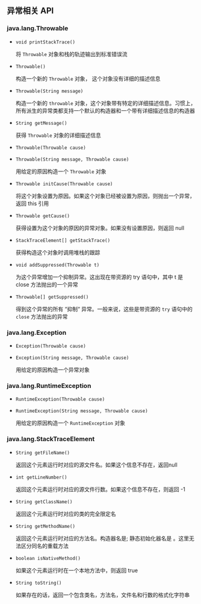 ## 异常相关 API

### java.lang.Throwable

* `void printStackTrace()`

  将 `Throwable` 对象和栈的轨迹输出到标准错误流

* `Throwable()`

  构造一个新的 `Throwable` 对象， 这个对象没有详细的描述信息

* `Throwable(String message)`

  构造一个新的 `throwable` 对象，这个对象带有特定的详细描述信息。习惯上，所有派生的异常类都支持一个默认的构造器和一个带有详细描述信息的构造器

* `String getMessage()`

  获得 `Throwable` 对象的详细描述信息

* `Throwable(Throwable cause)`

* `Throwable(String message, Throwable cause)`

  用给定的原因构造一个 `Throwable` 对象

* `Throwable initCause(Throwable cause)`

  将这个对象设置为原因。如果这个对象已经被设置为原因，则抛出一个异常，返回 this 引用

* `Throwable getCause()`

  获得设置为这个对象的原因的异常对象。如果没有设置原因，则返回 null

* `StackTraceElement[] getStackTrace()`

  获得构造这个对象时调用堆栈的跟踪

* `void addSuppressed(Throwable t)`

  为这个异常增加一个抑制异常。这出现在带资源的 try 语句中，其中 t 是 close 方法抛出的一个异常

* `Throwable[] getSuppressed()`

  得到这个异常的所有 “抑制“ 异常。一般来说，这些是带资源的 `try` 语句中的 `close` 方法抛出的异常

### java.lang.Exception

* `Exception(Throwable cause)`

* `Exception(String message, Throwable cause)`

  用给定的原因构造一个异常对象

### java.lang.RuntimeException

* `RuntimeException(Throwable cause)`

* `RuntimeException(String message, Throwable cause)`

  用给定的原因构造一个 `RuntimeException` 对象

### java.lang.StackTraceElement

* `String getFileName()`

  返回这个元素运行时对应的源文件名。如果这个信息不存在，返回null

* `int getLineNumber()`

  返回这个元素运行时对应的源文件行数。如果这个信息不存在，则返回 -1

* `String getClassName()`

  返回这个元素运行时对应的类的完全限定名

* `String getMethodName()`

  返回这个元素运行时对应的方法名。构造器名是<init>; 静态初始化器名是 <clinit>。这里无法区分同名的重载方法

* `boolean isNativeMethod()`

  如果这个元素运行时在一个本地方法中，则返回 true

* `String toString()`

  如果存在的话，返回一个包含类名，方法名，文件名和行数的格式化字符串